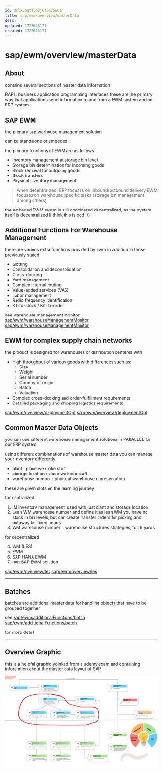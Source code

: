 ```yaml
---
id: zclx5pqttlo8j6a5m35w61
title: sap/ewm/overview/masterData
desc: ''
updated: 1723643171
created: 1723643171
---
```

# sap/ewm/overview/masterData

## About

contains several sections of master data information


BAPI : business application programming interfaces
    these are the primary way that applications send information
    to and from a EWM system and an ERP system

## SAP EWM

the primary sap warhouse management solution

can be standalone or embeded

the primary functions of EWM are as follows
- Inventory management at storage bin level   
- Storage bin determination for incoming goods 
- Stock removal for outgoing goods 
- Stock transfers
- Physical inventory management

> when decentralized, ERP focuses on inbound/outbound delivery
> EWM focuses on warehouse specific tasks (storage bin management among others)


the embeded EWM systm is still concidered decentralized, as the system
itself is decentralized (I think this is odd :/)


## Additional Functions For Warehouse Management

there are various extra functions provided by ewm in addition
to those previously stated

- Slotting
- Consolidation and deconsolidation
- Cross-docking
- Yard management 
- Complex internal routing
- Value-added services (VAS)
- Labor management
- Radio frequency identification
- Kit-to-stock / Kit-to-order

see warehouse management monitor
[sap/ewm/warehouseManagementMonitor](../warehouseManagementMonitor)
[sap/ewm/warehouseManagementMonitor](../warehouseManagementMonitor.md)


## EWM for complex supply chain networks

the product is designed for warehouses or distribution centeres with

- High throughput of various goods with differences such as:
    - Size
    - Weight
    - Serial number
    - Country of origin
    - Batch
    - Valuation
- Complex cross-docking and order-fulfillment requirements
- Detailed packaging and shipping logistics requirements



[sap/ewm/overview/deploymentOpt](deploymentOpt)
[sap/ewm/overview/deploymentOpt](deploymentOpt.md)

## Common Master Data Objects

you can use different warehouse management solutions in PARALLEL
for our ERP system

using different combinnations of warehouse master data you 
can manage your inventory differently

- plant : place we make stuff
- storage location : place we keep stuff
- warehouse number : phyiscal warehouse representation

these are given slots on the learning journey

for centralized

1. IM 
    inventory management, used with just plant and storage location
2. Lean WM
    warehouse number and define it as lean WM
    you have no stock in bin levels, but can create transfer orders for 
    picking and putaway for fixed beans
3. WM
    warehouse number + warehouse structures strategies, full 9 yards

for decentralized 

4. WM (LES)
5. EWM
6. SAP HANA EWM
7. non SAP EWM solution

[sap/ewm/overview/les](les.md)
[sap/ewm/overview/les](les)

---

## Batches

batches are additional master data for handling objects that have
to be grouped together

see [sap/ewm/additionalFunctions/batch](../additionalFunctions/batch)
[sap/ewm/additionalFunctions/batch](../additionalFunctions/batch.md)

for more detail

---

## Overview Graphic

this is a helpful graphic yoinked from a udemy exam and containing inforamtion
about the master data layout of SAP

![master data](./assets/images/sapMasterDataOverview.png)
